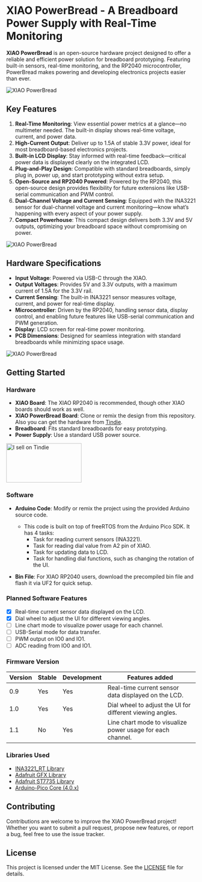 # XIAO PowerBread - A Breadboard Power Supply with Real-Time Monitoring

**XIAO PowerBread** is an open-source hardware project designed to offer a reliable and efficient power solution for breadboard prototyping. Featuring built-in sensors, real-time monitoring, and the RP2040 microcontroller, PowerBread makes powering and developing electronics projects easier than ever.

![XIAO PowerBread](Images/pic_overview.png)


## Key Features

1. **Real-Time Monitoring**: View essential power metrics at a glance—no multimeter needed. The built-in display shows real-time voltage, current, and power data.
2. **High-Current Output**: Deliver up to 1.5A of stable 3.3V power, ideal for most breadboard-based electronics projects.
3. **Built-in LCD Display**: Stay informed with real-time feedback—critical power data is displayed clearly on the integrated LCD.
4. **Plug-and-Play Design**: Compatible with standard breadboards, simply plug in, power up, and start prototyping without extra setup.
5. **Open-Source and RP2040 Powered**: Powered by the RP2040, this open-source design provides flexibility for future extensions like USB-serial communication and PWM control.
6. **Dual-Channel Voltage and Current Sensing**: Equipped with the INA3221 sensor for dual-channel voltage and current monitoring—know what’s happening with every aspect of your power supply.
7. **Compact Powerhouse**: This compact design delivers both 3.3V and 5V outputs, optimizing your breadboard space without compromising on power.

![XIAO PowerBread](Images/pic_directPowerAndMonitoring.png)

## Hardware Specifications

- **Input Voltage**: Powered via USB-C through the XIAO.
- **Output Voltages**: Provides 5V and 3.3V outputs, with a maximum current of 1.5A for the 3.3V rail.
- **Current Sensing**: The built-in INA3221 sensor measures voltage, current, and power for real-time display.
- **Microcontroller**: Driven by the RP2040, handling sensor data, display control, and enabling future features like USB-serial communication and PWM generation.
- **Display**: LCD screen for real-time power monitoring.
- **PCB Dimensions**: Designed for seamless integration with standard breadboards while minimizing space usage.

![XIAO PowerBread](Images/pic_hardwareSpec.png)

## Getting Started

### Hardware

- **XIAO Board**: The XIAO RP2040 is recommended, though other XIAO boards should work as well.
- **XIAO PowerBread Board**: Clone or remix the design from this repository. Also you can get the hardware from [Tindie](https://www.tindie.com/products/35842/).
- **Breadboard**: Fits standard breadboards for easy prototyping.
- **Power Supply**: Use a standard USB power source.

<a href="https://www.tindie.com/stores/nicho810d/?ref=offsite_badges&utm_source=sellers_nicho810&utm_medium=badges&utm_campaign=badge_large"><img src="https://d2ss6ovg47m0r5.cloudfront.net/badges/tindie-larges.png" alt="I sell on Tindie" width="200" height="104"></a>

### Software

- **Arduino Code**: Modify or remix the project using the provided Arduino source code.
  - This code is built on top of freeRTOS from the Arduino Pico SDK. It has 4 tasks:
    - Task for reading current sensors (INA3221).
    - Task for reading dial value from A2 pin of XIAO.
    - Task for updating data to LCD.
    - Task for handling dial functions, such as changing the rotation of the UI.

- **Bin File**: For XIAO RP2040 users, download the precompiled bin file and flash it via UF2 for quick setup.


### Planned Software Features
- [x] Real-time current sensor data displayed on the LCD.
- [x] Dial wheel to adjust the UI for different viewing angles.
- [ ] Line chart mode to visualize power usage for each channel.
- [ ] USB-Serial mode for data transfer.
- [ ] PWM output on IO0 and IO1.
- [ ] ADC reading from IO0 and IO1.

### Firmware Version

| Version | Stable | Development | Features added |
|---------|---------|---------|---------|
| 0.9     | Yes | Yes | Real-time current sensor data displayed on the LCD. |
| 1.0     | Yes | Yes | Dial wheel to adjust the UI for different viewing angles. |
| 1.1     | No  | Yes | Line chart mode to visualize power usage for each channel. |


### Libraries Used
- [INA3221_RT Library](https://github.com/RobTillaart/INA3221_RT/tree/master)
- [Adafruit GFX Library](https://github.com/adafruit/Adafruit-GFX-Library)
- [Adafruit ST7735 Library](https://github.com/adafruit/Adafruit-ST7735-Library)
- [Arduino-Pico Core (4.0.x)](https://github.com/earlephilhower/arduino-pico)

## Contributing

Contributions are welcome to improve the XIAO PowerBread project! Whether you want to submit a pull request, propose new features, or report a bug, feel free to use the issue tracker.

## License

This project is licensed under the MIT License. See the [LICENSE](./LICENSE) file for details.
